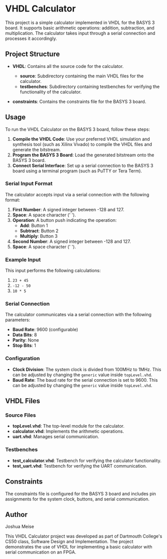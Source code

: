 # VHDL Calculator

This project is a simple calculator implemented in VHDL for the BASYS 3 board. It supports basic arithmetic operations: addition, subtraction, and multiplication. The calculator takes input through a serial connection and processes it accordingly.

## Project Structure

- **VHDL**: Contains all the source code for the calculator.
  - **source**: Subdirectory containing the main VHDL files for the calculator.
  - **testbenches**: Subdirectory containing testbenches for verifying the functionality of the calculator.

- **constraints**: Contains the constraints file for the BASYS 3 board.

## Usage

To run the VHDL Calculator on the BASYS 3 board, follow these steps:

1. **Compile the VHDL Code**: Use your preferred VHDL simulation and synthesis tool (such as Xilinx Vivado) to compile the VHDL files and generate the bitstream.
2. **Program the BASYS 3 Board**: Load the generated bitstream onto the BASYS 3 board.
3. **Connect Serial Interface**: Set up a serial connection to the BASYS 3 board using a terminal program (such as PuTTY or Tera Term).

### Serial Input Format

The calculator accepts input via a serial connection with the following format:

1. **First Number**: A signed integer between -128 and 127.
2. **Space**: A space character (' ').
3. **Operation**: A button push indicating the operation:
   - **Add**: Button 1
   - **Subtract**: Button 2
   - **Multiply**: Button 3
4. **Second Number**: A signed integer between -128 and 127.
5. **Space**: A space character (' ').

### Example Input


This input performs the following calculations:

1. `23 + 45`
2. `-12 - 50`
3. `10 * 5`

### Serial Connection

The calculator communicates via a serial connection with the following parameters:

- **Baud Rate**: 9600 (configurable)
- **Data Bits**: 8
- **Parity**: None
- **Stop Bits**: 1

### Configuration

- **Clock Division**: The system clock is divided from 100MHz to 1MHz. This can be adjusted by changing the `generic` value inside `topLevel.vhd`.
- **Baud Rate**: The baud rate for the serial connection is set to 9600. This can be adjusted by changing the `generic` value inside `topLevel.vhd`.

## VHDL Files

### Source Files

- **topLevel.vhd**: The top-level module for the calculator.
- **calculator.vhd**: Implements the arithmetic operations.
- **uart.vhd**: Manages serial communication.

### Testbenches

- **test_calculator.vhd**: Testbench for verifying the calculator functionality.
- **test_uart.vhd**: Testbench for verifying the UART communication.

## Constraints

The constraints file is configured for the BASYS 3 board and includes pin assignments for the system clock, buttons, and serial communication.

## Author

Joshua Meise

This VHDL Calculator project was developed as part of Dartmouth College's CS50 class, Software Design and Implementation. The project demonstrates the use of VHDL for implementing a basic calculator with serial communication on an FPGA.

